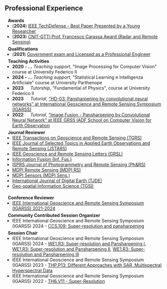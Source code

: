 ## Professional Experience

<h4 style="margin:0 10px 0;">Awards</h4>

<ul style="margin:0 0 5px;">
  <li><autocolor>(<strong>2024</strong>) <a href="https://techdefense.org/awards">IEEE TechDefense - Best Paper Presented by a Young Researcher</a></autocolor></li>
  <li><autocolor>(<strong>2023</strong>) <a href="https://itee.dieti.unina.it/index.php/it/26-news-xxxix-cycle/266-gtti-annual-meeting-award-winner-2023">CNIT-GTTI Prof. Francesco Carassa Award (Radar and Remote Sensing)</a></autocolor></li>
</ul>

<h4 style="margin:0 10px 0;">Qualifications</h4>

<ul style="margin:0 0 5px;">
  <li><autocolor>(<strong>2021</strong>) <a href="https://www.unina.it/documents/11958/24211580/ING.INF_2021.01.12_esito.11.1.pdf">Government exam and Licensed as a Professional Engineer</a></autocolor></li>
</ul>


<h4 style="margin:0 10px 0;">Teaching Activities</h4>
<ul style="margin:0 0 5px;">
  <li><autocolor><strong>2020 - ...</strong>  <em>Teaching support</em>,  "Image Processing for Computer Vision" course at University Federico II</autocolor></li>
  <li><autocolor><strong>2024 - ...</strong>  <em>Teaching support</em>,  "Statistical Learning e Intelligenza Artificiale" course at University Parthenope</autocolor></li>
  <li><autocolor><strong>2023</strong><code>&nbsp;&emsp;&emsp;</code><em>Tutorship</em>, "Fundamental of Physics", course at University Federico II</autocolor></li>
  <li><autocolor><strong>2023</strong><code>&nbsp;&emsp;&emsp;</code><em>Tutorial</em>, <a href="https://2023.ieeeigarss.org/tutorials.php#tut107">"HD-03: Pansharpening by convolutional neural networks” at International
Geoscience and Remote Sensing Symposium (IGARSS)</a></autocolor></li>
  <li><autocolor><strong>2022</strong><code>&nbsp;&emsp;&emsp;</code><em>Tutorial</em>, <a href="https://iadf-school.org/iadf_2022/">"Image Fusion - Pansharpening by Convolutional Neural Network” at IEEE GRSS IADF School on Computer Vision for Earth Observation</a></autocolor></li>
</ul>


<h4 style="margin:0 10px 0;">Journal Reviewer</h4>

<ul style="margin:0 0 20px;">
  <li><a href="https://ieeexplore.ieee.org/xpl/RecentIssue.jsp?punumber=36"><autocolor>IEEE Transactions on Geoscience and Remote Sensing (TGRS)</autocolor></a></li>
  <li><a href="https://ieeexplore.ieee.org/xpl/RecentIssue.jsp?punumber=4609443"><autocolor>IEEE Journal of Selected Topics in Applied Earth Observations and Remote Sensing (JSTARS)</autocolor></a></li>
  <li><a href="https://ieeexplore.ieee.org/xpl/RecentIssue.jsp?punumber=8859"><autocolor>IEEE Geoscience and Remote Sensing Letters (GRSL)</autocolor></a></li>
  <li><a href="https://www.sciencedirect.com/journal/information-fusion"><autocolor>Information Fusion (Inf. Fus.)</autocolor></a></li>
  <li><a href="https://www.sciencedirect.com/journal/isprs-journal-of-photogrammetry-and-remote-sensing"><autocolor>ISPRS Journal of Photogrammetry and Remote Sensing (Ph&RS)</autocolor></a></li>
  <li><a href="https://www.mdpi.com/journal/remotesensing/about"><autocolor>MDPI Remote Sensing (MDPI RS)</autocolor></a></li>
  <li><a href="https://www.mdpi.com/journal/sensors/about"><autocolor>MDPI Sensors (MDPI Sens.)</autocolor></a></li>
  <li><a href="https://www.tandfonline.com/journals/tjde20"><autocolor>International Journal of Digital Earth  (TJDE)</autocolor></a></li>
  <li><a href="https://www.tandfonline.com/journals/tgsi20"><autocolor>Geo-spatial Information Science (TGSI)</autocolor></a></li>
</ul>


<h4 style="margin:0 10px 0;">Conference Reviewer</h4>

<ul style="margin:0 0 5px;">
  <li><a href="https://2023.ieeeigarss.org/"><autocolor>IEEE International Geoscience and Remote Sensing Symposium (IGARSS) 2021-2024</autocolor></a></li>
</ul>


<h4 style="margin:0 10px 0;">Community Contributed Session Organizer</h4>

<ul style="margin:0 0 5px;">
  <li><autocolor>IEEE International Geoscience and Remote Sensing Symposium (IGARSS) 2024 - <a href="https://2024.ieeeigarss.org/community_contributed_sessions.php">CCS.109: Super-resolution and pansharpening</a></autocolor></li>
</ul>


<h4 style="margin:0 10px 0;">Session Chair</h4>

<ul style="margin:0 0 5px;">
  <li><autocolor>IEEE International Geoscience and Remote Sensing Symposium (IGARSS) 2024 - <a href="https://2024.ieeeigarss.org/view_session.php?SessionID=1190">WE1.R3: Super-resolution and Pansharpening I</a>, <a href="https://2024.ieeeigarss.org/view_session.php?SessionID=1191">WE1.R3: Super-resolution and Pansharpening II</a>, <a href="https://2024.ieeeigarss.org/view_session.php?SessionID=1340">WE1.R3: Super-resolution and Pansharpening III</a></autocolor></li>
  <li><autocolor>IEEE International Geoscience and Remote Sensing Symposium (IGARSS) 2023 - <a href="https://2023.ieeeigarss.org/view_session.php?SessionID=1119">THP.P13: Different Approaches with SAR, Multispectral Hyperspectral Data</a></autocolor></li>
  <li><autocolor>IEEE International Geoscience and Remote Sensing Symposium (IGARSS) 2022 - <a href="https://www.igarss2022.org/view_session.php?SessionID=1126">TH6.V11 - Super-Resolution</a></autocolor></li>
</ul>
